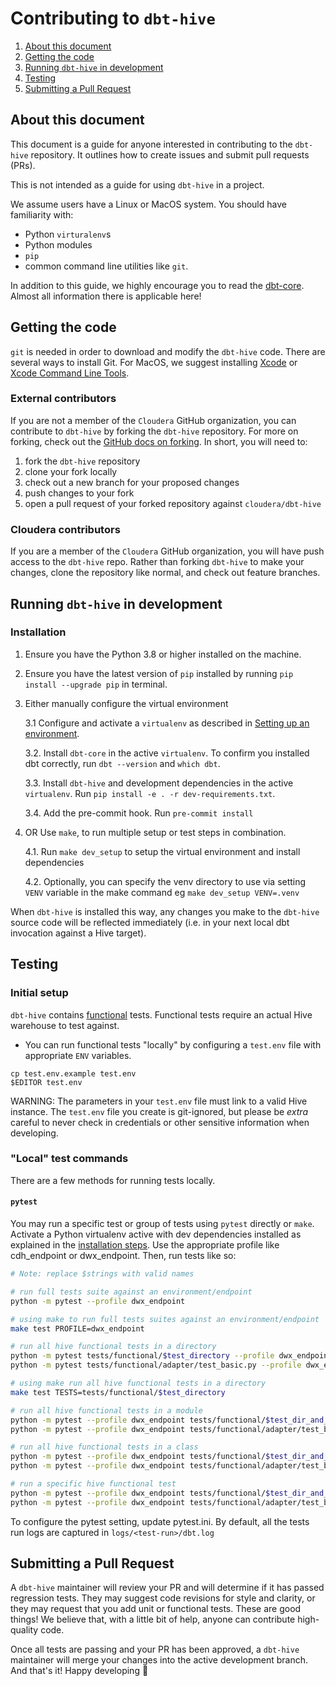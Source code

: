 # Contributing to `dbt-hive`

1. [About this document](#about-this-document)
2. [Getting the code](#getting-the-code)
3. [Running `dbt-hive` in development](#running-dbt-hive-in-development)
4. [Testing](#testing)
4. [Submitting a Pull Request](#submitting-a-pull-request)

## About this document
This document is a guide for anyone interested in contributing to the `dbt-hive` repository. It outlines how to create issues and submit pull requests (PRs).

This is not intended as a guide for using `dbt-hive` in a project.

We assume users have a Linux or MacOS system. You should have familiarity with:

- Python `virturalenv`s
- Python modules
- `pip`
- common command line utilities like `git`.

In addition to this guide, we highly encourage you to read the [dbt-core](https://github.com/dbt-labs/dbt-core/blob/main/CONTRIBUTING.md). Almost all information there is applicable here!

## Getting the code

 `git` is needed in order to download and modify the `dbt-hive` code. There are several ways to install Git. For MacOS, we suggest installing [Xcode](https://developer.apple.com/support/xcode/) or [Xcode Command Line Tools](https://mac.install.guide/commandlinetools/index.html).

### External contributors

If you are not a member of the `Cloudera` GitHub organization, you can contribute to `dbt-hive` by forking the `dbt-hive` repository. For more on forking, check out the [GitHub docs on forking](https://help.github.com/en/articles/fork-a-repo). In short, you will need to:

1. fork the `dbt-hive` repository
2. clone your fork locally
3. check out a new branch for your proposed changes
4. push changes to your fork
5. open a pull request of your forked repository against `cloudera/dbt-hive`

### Cloudera contributors

If you are a member of the `Cloudera` GitHub organization, you will have push access to the `dbt-hive` repo. Rather than forking `dbt-hive` to make your changes, clone the repository like normal, and check out feature branches.

## Running `dbt-hive` in development

### Installation

1. Ensure you have the Python 3.8 or higher installed on the machine.

2. Ensure you have the latest version of `pip` installed by running `pip install --upgrade pip` in terminal.

3. Either manually configure the virtual environment

    3.1 Configure and activate a `virtualenv` as described in [Setting up an environment](https://github.com/dbt-labs/dbt-core/blob/HEAD/CONTRIBUTING.md#setting-up-an-environment).

    3.2. Install `dbt-core` in the active `virtualenv`. To confirm you installed dbt correctly, run `dbt --version` and `which dbt`.

    3.3. Install `dbt-hive` and development dependencies in the active `virtualenv`. Run `pip install -e . -r dev-requirements.txt`.

    3.4. Add the pre-commit hook. Run `pre-commit install`

4. OR Use `make`, to run multiple setup or test steps in combination.

    4.1. Run `make dev_setup` to setup the virtual environment and install dependencies

    4.2. Optionally, you can specify the venv directory to use via setting `VENV` variable in the make command eg `make dev_setup VENV=.venv`


When `dbt-hive` is installed this way, any changes you make to the `dbt-hive` source code will be reflected immediately (i.e. in your next local dbt invocation against a Hive target).

## Testing

### Initial setup

`dbt-hive` contains [functional](https://github.com/cloudera/dbt-hive/tree/master/tests/functional/) tests. Functional tests require an actual Hive warehouse to test against.

- You can run functional tests "locally" by configuring a `test.env` file with appropriate `ENV` variables.

```
cp test.env.example test.env
$EDITOR test.env
```

WARNING: The parameters in your `test.env` file must link to a valid Hive instance. The `test.env` file you create is git-ignored, but please be _extra_ careful to never check in credentials or other sensitive information when developing.


### "Local" test commands
There are a few methods for running tests locally.

#### `pytest`
You may run a specific test or group of tests using `pytest` directly or `make`. Activate a Python virtualenv active with dev dependencies installed as explained in the [installation steps](#installation). Use the appropriate profile like cdh_endpoint or dwx_endpoint. Then, run tests like so:

```sh
# Note: replace $strings with valid names

# run full tests suite against an environment/endpoint
python -m pytest --profile dwx_endpoint

# using make to run full tests suites against an environment/endpoint
make test PROFILE=dwx_endpoint

# run all hive functional tests in a directory
python -m pytest tests/functional/$test_directory --profile dwx_endpoint
python -m pytest tests/functional/adapter/test_basic.py --profile dwx_endpoint

# using make run all hive functional tests in a directory
make test TESTS=tests/functional/$test_directory

# run all hive functional tests in a module
python -m pytest --profile dwx_endpoint tests/functional/$test_dir_and_filename.py
python -m pytest --profile dwx_endpoint tests/functional/adapter/test_basic.py

# run all hive functional tests in a class
python -m pytest --profile dwx_endpoint tests/functional/$test_dir_and_filename.py::$test_class_name
python -m pytest --profile dwx_endpoint tests/functional/adapter/test_basic.py::TestSimpleMaterializationsHive

# run a specific hive functional test
python -m pytest --profile dwx_endpoint tests/functional/$test_dir_and_filename.py::$test_class_name::$test__method_name
python -m pytest --profile dwx_endpoint tests/functional/adapter/test_basic.py::TestSimpleMaterializationsHive::test_base
```

To configure the pytest setting, update pytest.ini. By default, all the tests run logs are captured in `logs/<test-run>/dbt.log`

## Submitting a Pull Request

A `dbt-hive` maintainer will review your PR and will determine if it has passed regression tests. They may suggest code revisions for style and clarity, or they may request that you add unit or functional tests. These are good things! We believe that, with a little bit of help, anyone can contribute high-quality code.

Once all tests are passing and your PR has been approved, a `dbt-hive` maintainer will merge your changes into the active development branch. And that's it! Happy developing :tada:
